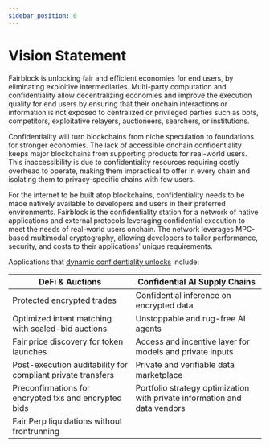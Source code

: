 ```yaml
---
sidebar_position: 0
---
```

# Vision Statement

Fairblock is unlocking fair and efficient economies for end users, by eliminating exploitive intermediaries.
Multi-party computation and confidentiality allow decentralizing economies and improve the execution quality for end users by ensuring that their onchain interactions or information is not exposed to centralized or privileged parties such as bots, competitors, exploitative relayers, auctioneers, searchers, or institutions. 

Confidentiality will turn blockchains from niche speculation to foundations for stronger economies. The lack of accessible onchain confidentiality keeps major blockchains from supporting products for real-world users. This inaccessibility is due to confidentiality resources requiring costly overhead to operate, making them impractical to offer in every chain and isolating them to privacy-specific chains with few users.

For the internet to be built atop blockchains, confidentiality needs to be made natively available to developers and users in their preferred environments. Fairblock is the confidentiality station for a network of native applications and external protocols leveraging confidential execution to meet the needs of real-world users onchain. The network leverages MPC-based multimodal cryptography, allowing developers to tailor performance, security, and costs to their applications’ unique requirements.

Applications that [dynamic confidentiality unlocks](https://medium.com/@0xfairblock/no-more-plain-vanilla-defi-we-need-more-flavors-1ce16018f7b9) include:


| **DeFi & Auctions**                           | **Confidential AI Supply Chains**                 |
|-----------------------------------------------|---------------------------------------------------|
| Protected encrypted trades                    | Confidential inference on encrypted data          |
| Optimized intent matching with sealed-bid auctions| Unstoppable and rug-free AI agents          |
| Fair price discovery for token launches       | Access and incentive layer for models and private inputs     |
| Post-execution auditability for compliant private transfers | Private and verifiable data marketplace |
| Preconfirmations for encrypted txs and encrypted bids | Portfolio strategy optimization with private information and data vendors                                                   |
| Fair Perp liquidations without frontrunning |                                                   |
    
